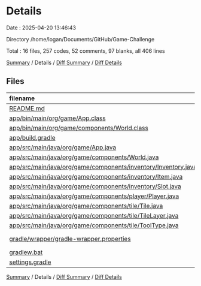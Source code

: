 # Details

Date : 2025-04-20 13:46:43

Directory /home/logan/Documents/GitHub/Game-Challenge

Total : 16 files,  257 codes, 52 comments, 97 blanks, all 406 lines

[Summary](results.md) / Details / [Diff Summary](diff.md) / [Diff Details](diff-details.md)

## Files
| filename | language | code | comment | blank | total |
| :--- | :--- | ---: | ---: | ---: | ---: |
| [README.md](/README.md) | Markdown | 2 | 0 | 1 | 3 |
| [app/bin/main/org/game/App.class](/app/bin/main/org/game/App.class) | Java | 19 | 0 | 0 | 19 |
| [app/bin/main/org/game/components/World.class](/app/bin/main/org/game/components/World.class) | Java | 18 | 0 | 0 | 18 |
| [app/build.gradle](/app/build.gradle) | Gradle | 30 | 13 | 13 | 56 |
| [app/src/main/java/org/game/App.java](/app/src/main/java/org/game/App.java) | Java | 37 | 0 | 18 | 55 |
| [app/src/main/java/org/game/components/World.java](/app/src/main/java/org/game/components/World.java) | Java | 27 | 0 | 14 | 41 |
| [app/src/main/java/org/game/components/inventory/Inventory.java](/app/src/main/java/org/game/components/inventory/Inventory.java) | Java | 0 | 0 | 1 | 1 |
| [app/src/main/java/org/game/components/inventory/Item.java](/app/src/main/java/org/game/components/inventory/Item.java) | Java | 0 | 0 | 1 | 1 |
| [app/src/main/java/org/game/components/inventory/Slot.java](/app/src/main/java/org/game/components/inventory/Slot.java) | Java | 0 | 0 | 1 | 1 |
| [app/src/main/java/org/game/components/player/Player.java](/app/src/main/java/org/game/components/player/Player.java) | Java | 35 | 0 | 9 | 44 |
| [app/src/main/java/org/game/components/tile/Tile.java](/app/src/main/java/org/game/components/tile/Tile.java) | Java | 15 | 0 | 6 | 21 |
| [app/src/main/java/org/game/components/tile/TileLayer.java](/app/src/main/java/org/game/components/tile/TileLayer.java) | Java | 15 | 0 | 5 | 20 |
| [app/src/main/java/org/game/components/tile/ToolType.java](/app/src/main/java/org/game/components/tile/ToolType.java) | Java | 6 | 0 | 2 | 8 |
| [gradle/wrapper/gradle-wrapper.properties](/gradle/wrapper/gradle-wrapper.properties) | Java Properties | 7 | 0 | 1 | 8 |
| [gradlew.bat](/gradlew.bat) | Batch | 41 | 32 | 22 | 95 |
| [settings.gradle](/settings.gradle) | Gradle | 5 | 7 | 3 | 15 |

[Summary](results.md) / Details / [Diff Summary](diff.md) / [Diff Details](diff-details.md)